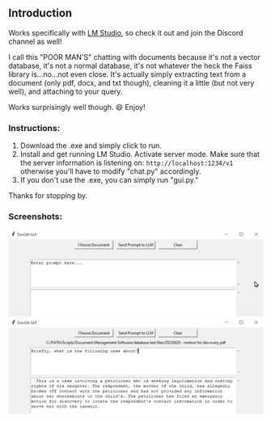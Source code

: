 ## Introduction

Works specifically with [LM Studio](https://github.com/lmstudio-ai), so check it out and join the Discord channel as well!

I call this "POOR MAN'S" chatting with documents because it's not a vector database, it's not a normal database, it's not whatever the heck the Faiss library is...no...not even close. It's actually simply extracting text from a document (only pdf, docx, and txt though), cleaning it a little (but not very well), and attaching to your query.

Works surprisingly well though. 😄 Enjoy!

### Instructions:

1. Download the .exe and simply click to run.
2. Install and get running LM Studio. Activate server mode. Make sure that the server information is listening on: `http://localhost:1234/v1` otherwise you'll have to modify "chat.py" accordingly.
3. If you don't use the .exe, you can simply run "gui.py."

Thanks for stopping by.

### Screenshots:

![Screenshot 1](https://github.com/BBC-Esq/Chat_Doc_LM_Studio/raw/main/esq1.png)
![Screenshot 2](https://github.com/BBC-Esq/Chat_Doc_LM_Studio/raw/main/esq2.png)
